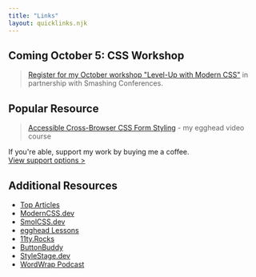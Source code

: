 ```yaml
---
title: "Links"
layout: quicklinks.njk
---
```


## Coming October 5: CSS Workshop

> [Register for my October workshop "Level-Up with Modern CSS"](https://5t3ph.dev/workshop) in partnership with Smashing Conferences.

## Popular Resource

> [Accessible Cross-Browser CSS Form Styling](https://5t3ph.dev/a11y-forms) - my egghead video course

<aside role="note">

If you're able, support my work by buying me a coffee. [View&nbsp;support&nbsp;options >](https://www.buymeacoffee.com/moderncss)

</aside>

## Additional Resources

- [Top Articles](/#writing)
- [ModernCSS.dev](https://ModernCSS.dev)
- [SmolCSS.dev](https://smolcss.dev)
- [egghead Lessons](https://5t3ph.dev/egghead)
- [11ty.Rocks](https://11ty.Rocks)
- [ButtonBuddy](https://buttonbuddy.dev)
- [StyleStage.dev](https://StyleStage.dev)
- [WordWrap Podcast](https://wordwrap.dev)
